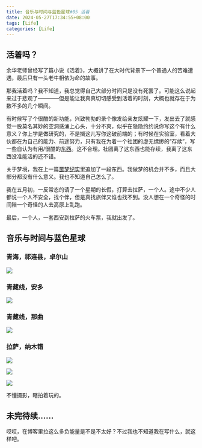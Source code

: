 ```yaml
---
title: 音乐与时间与蓝色星球#05 活着
date: 2024-05-27T17:34:55+08:00
tags: [Life]
categories: [Life]
---
```


## 活着吗？

余华老师曾经写了篇小说《活着》，大概讲了在大时代背景下一个普通人的苦难遭遇，最后只有一头老牛相依为命的故事。

那我活着吗？我不知道，我总觉得自己大部分时间只是没有死罢了。可能这么说起来过于悲观了————但是能让我真真切切感受到活着的时刻，大概也就存在于为数不多的几个瞬间。

有时候写了个很酷的新功能，兴致勃勃的录个像发给亲友炫耀一下，发出去了就感觉一股莫名其妙的空洞感涌上心头，十分不爽，似乎在隐隐约约说你写这个有什么意义？你上学是做研究的，不是搁这儿写你这破前端的；有时候在实验室，看着大伙都在为自己的能力、前途努力，只有我在为着一个社团的虚无缥缈的“存续”，写一些自认为有用/很酷的[东西](https://ctf.xidian.edu.cn/)。这不合理。社团离了这东西也能存续，我离了这东西没准能活的还不错。

关于梦境，我在上一篇[噩梦纪实](https://blog.woooo.tech/posts/night_talk_004/)里追加了一段东西。我做梦的机会并不多，而且大部分都没有什么意义。我也不知道自己怎么了。

我在五月初，一反常态的请了一个星期的长假，打算去拉萨，一个人。途中不少人都说一个人不安全，找个伴，但是真找旅伴又谁也找不到。没人想在一个奇怪的时间陪一个奇怪的人去高原上乱跑。

最后，一个人，一套西安到拉萨的火车票，我就出发了。

## 音乐与时间与蓝色星球

### 青海，祁连县，卓尔山

![](DSC_1108.jpg)

### 青藏线，安多

![](DSC_1396.jpg)

### 青藏线，那曲

![](DSC_1902.jpg)

### 拉萨，纳木错

![](DSC_2066.jpg)

![](DSC_2194.jpg)

![](DSC_2233.jpg)

不懂摄影，瞎拍着玩的。

## 未完待续……

哎哎，在博客里拉这么多负能量是不是不太好？不过我也不知道我在写什么，就这样吧。
